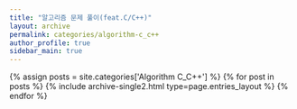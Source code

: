 ```yaml
---
title: "알고리즘 문제 풀이(feat.C/C++)"
layout: archive
permalink: categories/algorithm-c_c++
author_profile: true
sidebar_main: true
---
```


{% assign posts = site.categories['Algorithm C_C++'] %}
{% for post in posts %} {% include archive-single2.html type=page.entries_layout %} {% endfor %}
